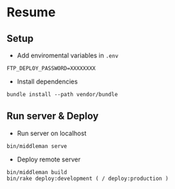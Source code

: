 # Resume

## Setup

- Add enviromental variables in `.env`

```
FTP_DEPLOY_PASSWORD=XXXXXXXX
```

- Install dependencies

```
bundle install --path vendor/bundle
```

## Run server & Deploy

- Run server on localhost

```
bin/middleman serve
```

- Deploy remote server

```
bin/middleman build
bin/rake deploy:development ( / deploy:production )
```
